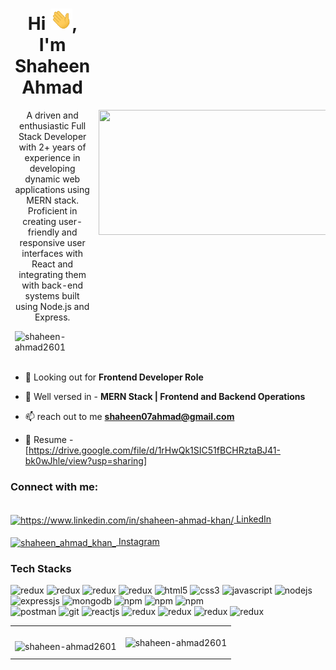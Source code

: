 
<div>
 <table>
 <thead>
 <tr>
  <td>
   <h1 align="center"> Hi <img src="https://raw.githubusercontent.com/ABSphreak/ABSphreak/master/gifs/Hi.gif" width="35">, I'm Shaheen Ahmad</h1>
<div align="center">A driven and enthusiastic Full Stack Developer with 2+ years of experience in developing dynamic web applications using MERN stack. Proficient in creating user-friendly and responsive user interfaces with React and integrating them with back-end systems built using Node.js and Express.</div>

<p align="left"> <img src="https://komarev.com/ghpvc/?username=shaheen-ahmad2601&label=Profile%20views&color=0e75b6&style=flat" alt="shaheen-ahmad2601" align="justify" /> </p>
  </td>
  
  <td>
   <img src="https://protocoderspoint.com/wp-content/uploads/2020/01/First-solve-the-problem.-Then-write-the-code.jpeg?ezimgfmt=rs:382x191/rscb13/ng:webp/ngcb13" width="1500" height="200" align="center"/>
  </td>
  </tr
  </thead>
 </table>
 
 </div>

<!-- <p align="left"> <a href="https://github.com/ryo-ma/github-profile-trophy"><img src="https://github-profile-trophy.vercel.app/?username=shaheen-ahmad2601" alt="shaheen-ahmad2601" /></a> </p> -->

<!-- <p align="left"> <a href="https://twitter.com/@ronie___" target="blank"><img src="https://img.shields.io/twitter/follow/@ronie___?logo=twitter&style=for-the-badge" alt="@ronie___" /></a> </p> -->


- 🌱 Looking out for  **Frontend Developer Role**

- 💬 Well versed in -  **MERN Stack | Frontend and Backend Operations**

- 📫 reach out to me **shaheen07ahmad@gmail.com**
-  📄 Resume -  [https://drive.google.com/file/d/1rHwQk1SIC51fBCHRztaBJ41-bk0wJhle/view?usp=sharing]





<h3 align="left">Connect with me:</h3>
<p align="left">


<br/>
<a href="https://www.linkedin.com/in/shaheen-ahmad-khan/" target="blank"><img align="center" src="https://akm-img-a-in.tosshub.com/indiatoday/images/story/202001/linked-in-2668692_1280__1_.png?iLytbaNXkyfhWUpdjW8tVCXWTf82TTDz&size=770:433" alt="https://www.linkedin.com/in/shaheen-ahmad-khan/" height="30" width="40" /> LinkedIn</a>
<br/>
<br/>
<a href="https://www.instagram.com/khan_shah2601/" target="blank"><img align="center" src="https://img.etimg.com/thumb/msid-66637657,width-650,imgsize-76111,,resizemode-4,quality-100/instagram2.jpg" alt="shaheen_ahmad_khan_" height="30" width="40" /> Instagram</a>
</p>


 <h3 align="left">Tech Stacks
</h3>


<p >
 <img src="https://img.shields.io/badge/aws-E34F26?style=for-the-badge&logo=aws&logoColor=white" alt="redux" />
<img src="https://img.shields.io/badge/linux-E34F26?style=for-the-badge&logo=&logoColor=white" alt="redux" />
 <img src="https://img.shields.io/badge/sql-1572B6?style=for-the-badge&logo=&logoColor=white" alt="redux" />
<img src="https://img.shields.io/badge/docker-E34F26?style=for-the-badge&logo=&logoColor=white" alt="redux" />
<img src="https://img.shields.io/badge/HTML5-E34F26?style=for-the-badge&logo=html5&logoColor=white" alt="html5"/>
<img src="https://img.shields.io/badge/CSS3-1572B6?style=for-the-badge&logo=css3&logoColor=white" alt="css3"/>
<img src="https://img.shields.io/badge/JavaScript-323330?style=for-the-badge&logo=javascript&logoColor=F7DF1E" alt="javascript"/>
<img src="https://img.shields.io/badge/Node.js-339933?style=for-the-badge&logo=nodedotjs&logoColor=white" alt="nodejs" /><br>
<img src="https://img.shields.io/badge/Express.js-000000?style=for-the-badge&logo=express&logoColor=white" alt="expressjs"/>
<img src="https://img.shields.io/badge/MongoDB-4EA94B?style=for-the-badge&logo=mongodb&logoColor=white" alt="mongodb"/>
<img src="https://img.shields.io/badge/npm-CB3837?style=for-the-badge&logo=npm&logoColor=white" alt="npm"/>
 <img src="https://img.shields.io/badge/nextjs-1572B6?style=for-the-badge&logo=&logoColor=white" alt="npm"/>
  <img src="https://img.shields.io/badge/dsa-20232A?style=for-the-badge&logo=&logoColor=61DAFB" alt="npm"/>
 <br>
<img src="https://img.shields.io/badge/Postman-FF6C37?style=for-the-badge&logo=Postman&logoColor=white" alt="postman"/>
 <img src="https://img.shields.io/badge/Git-593D88?style=for-the-badge&logo=git&logoColor=white" alt="git"/>
<img src="https://img.shields.io/badge/React-20232A?style=for-the-badge&logo=react&logoColor=61DAFB" alt="reactjs" />
<img src="https://img.shields.io/badge/Redux-593D88?style=for-the-badge&logo=redux&logoColor=white" alt="redux" />


<img src="https://img.shields.io/badge/kubernetes-E34F26?style=for-the-badge&logo=&logoColor=white" alt="redux" />
<img src="https://img.shields.io/badge/jenkins-1572B6?style=for-the-badge&logo=&logoColor=white" alt="redux" />
<img src="https://img.shields.io/badge/typescript-1572B6?style=for-the-badge&logo=&logoColor=white" alt="redux" />

 
 

</p>

<table>
 <tr>
  <td>
    <p>
 <img align="left" src="https://github-readme-stats.vercel.app/api/top-langs?username=shaheen-ahmad2601&show_icons=true&locale=en&layout=compact" alt="shaheen-ahmad2601" />
 </p>
  </td>
  
  <td>
    <p>
 <img align="center" src="https://github-readme-stats.vercel.app/api?username=shaheen-ahmad2601&show_icons=true&locale=en" alt="shaheen-ahmad2601" />
 </p>
  </td>
 </tr>
 </table>




  
<!-- 
 <div display="flex"> 
  <p>
 <img align="left" src="https://github-readme-stats.vercel.app/api/top-langs?username=shaheen-ahmad2601&show_icons=true&locale=en&layout=compact" alt="shaheen-ahmad2601" />
 </p>
 <p>
 <img align="center" src="https://github-readme-stats.vercel.app/api?username=shaheen-ahmad2601&show_icons=true&locale=en" alt="shaheen-ahmad2601" />
 </p>
 </div> -->

